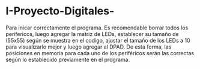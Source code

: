 # I-Proyecto-Digitales-

Para inicar correctamente el programa. Es recomendable borrar todos los perifericos, luego agregar la matriz de LEDs, establecer su tamaño de (55x55) según se muestra en el codigo, ajustar el tamaño de los LEDs a 10 para visualizarlo mejor y luego agregar al DPAD. De esta forma, las posiciones en memoria para cada uno de los periféricos serán las correctas según lo establecido previamente en el programa. 
